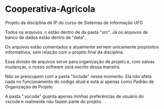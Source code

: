 # Cooperativa-Agricola
Projeto da disciplina de IP do curso de Sistemas de Informação UFG

Todos os arquivos .c estão dentro de da pasta "src".
Já os arquivos de banco de dados estão dentro de "data".

Os arquivos estão comentados e atualmente servem unicamente propósitos informativos, sem relação com o projeto final da disciplina.

Essa divisão de arquivos serve para organização de projeto e, com salvas mudanças, o nosso software será escrito dessa maneira.

Não se preocupem com a pasta "include" nesse momento. Ela não afeta nada no funcionamento do codigo atual e está aí apenas como Padrão de Organização de Projeto

A pasta ".vscode" guarda apenas minhas preferências de usuário do vscode e realmente não fazem parte do projeto.

